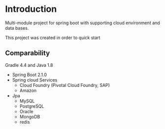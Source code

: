 # Introduction

Multi-module  project for spring boot with supporting cloud environment and data bases.

This project was created in order to quick start

## Comparability

Gradle 4.4 and Java 1.8

* Spring Boot 2.1.0
* Spring cloud Services
    * Cloud Foundry (Pivotal Cloud Foundry, SAP)
    * Amazon
* Jpa
    * MySQL
    * PostgreSQL
    * Oracle
    * MongoDB
    * redis